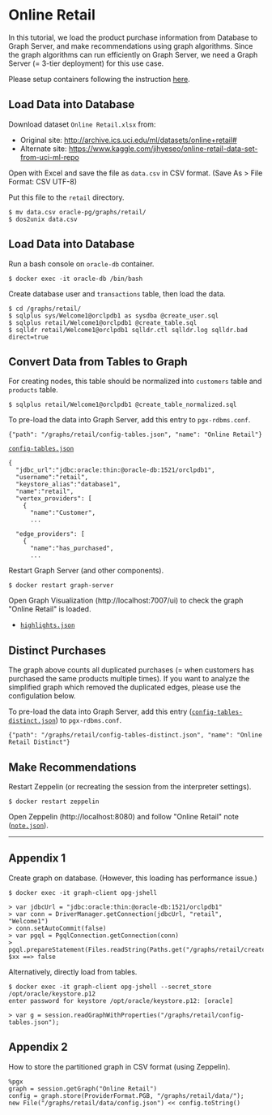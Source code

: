 # Online Retail

In this tutorial, we load the product purchase information from Database to Graph Server, and make recommendations using graph algorithms. Since the graph algorithms can run efficiently on Graph Server, we need a Graph Server (= 3-tier deployment) for this use case.

Please setup containers following the instruction [here](https://github.com/ryotayamanaka/oracle-pg/blob/master/README.md).

## Load Data into Database

Download dataset `Online Retail.xlsx` from:

* Original site: http://archive.ics.uci.edu/ml/datasets/online+retail#
* Alternate site: https://www.kaggle.com/jihyeseo/online-retail-data-set-from-uci-ml-repo

Open with Excel and save the file as `data.csv` in CSV format. (Save As > File Format: CSV UTF-8)

Put this file to the `retail` directory.

    $ mv data.csv oracle-pg/graphs/retail/
    $ dos2unix data.csv

## Load Data into Database

Run a bash console on `oracle-db` container.

    $ docker exec -it oracle-db /bin/bash

Create database user and `transactions` table, then load the data.

    $ cd /graphs/retail/
    $ sqlplus sys/Welcome1@orclpdb1 as sysdba @create_user.sql
    $ sqlplus retail/Welcome1@orclpdb1 @create_table.sql
    $ sqlldr retail/Welcome1@orclpdb1 sqlldr.ctl sqlldr.log sqlldr.bad direct=true

## Convert Data from Tables to Graph 

For creating nodes, this table should be normalized into `customers` table and `products` table.

    $ sqlplus retail/Welcome1@orclpdb1 @create_table_normalized.sql

To pre-load the data into Graph Server, add this entry to `pgx-rdbms.conf`.

    {"path": "/graphs/retail/config-tables.json", "name": "Online Retail"}

[`config-tables.json`](https://github.com/ryotayamanaka/oracle-pg/blob/master/graphs/retail/config-tables.json)

```
{
  "jdbc_url":"jdbc:oracle:thin:@oracle-db:1521/orclpdb1",
  "username":"retail",
  "keystore_alias":"database1",
  "name":"retail",
  "vertex_providers": [
    {
      "name":"Customer",
      ...

  "edge_providers": [
    {
      "name":"has_purchased",
      ...

```

Restart Graph Server (and other components).

    $ docker restart graph-server

Open Graph Visualization (http://localhost:7007/ui) to check the graph "Online Retail" is loaded.

- [`highlights.json`](https://github.com/ryotayamanaka/oracle-pg/blob/master/graphs/retail/highlights.json)

## Distinct Purchases

The graph above counts all duplicated purchases (= when customers has purchased the same products multiple times). If you want to analyze the simplified graph which removed the duplicated edges, please use the configulation below.

To pre-load the data into Graph Server, add this entry ([`config-tables-distinct.json`](https://github.com/ryotayamanaka/oracle-pg/blob/master/graphs/retail/config-tables-distinct.json)) to `pgx-rdbms.conf`.

    {"path": "/graphs/retail/config-tables-distinct.json", "name": "Online Retail Distinct"}


## Make Recommendations

Restart Zeppelin (or recreating the session from the interpreter settings).

    $ docker restart zeppelin

Open Zeppelin (http://localhost:8080) and follow "Online Retail" note ([`note.json`](https://github.com/ryotayamanaka/oracle-pg/blob/master/docker/zeppelin/notebook/2FB724E9T/note.json)).

---

## Appendix 1

Create graph on database. (However, this loading has performance issue.)

    $ docker exec -it graph-client opg-jshell

    > var jdbcUrl = "jdbc:oracle:thin:@oracle-db:1521/orclpdb1"
    > var conn = DriverManager.getConnection(jdbcUrl, "retail", "Welcome1")
    > conn.setAutoCommit(false)
    > var pgql = PgqlConnection.getConnection(conn)
    > pgql.prepareStatement(Files.readString(Paths.get("/graphs/retail/create_pg.pgql"))).execute()
    $xx ==> false

Alternatively, directly load from tables.

    $ docker exec -it graph-client opg-jshell --secret_store /opt/oracle/keystore.p12
    enter password for keystore /opt/oracle/keystore.p12: [oracle]

    > var g = session.readGraphWithProperties("/graphs/retail/config-tables.json");

## Appendix 2

How to store the partitioned graph in CSV format (using Zeppelin).

    %pgx
    graph = session.getGraph("Online Retail")
    config = graph.store(ProviderFormat.PGB, "/graphs/retail/data/");
    new File("/graphs/retail/data/config.json") << config.toString()


